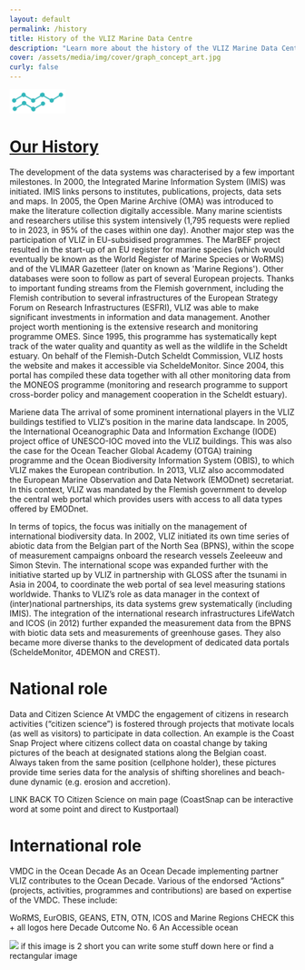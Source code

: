 ```yaml
---
layout: default
permalink: /history
title: History of the VLIZ Marine Data Centre
description: "Learn more about the history of the VLIZ Marine Data Centre!"
cover: /assets/media/img/cover/graph_concept_art.jpg
curly: false
---
```


<img width="99" src="/assets/media/img/content/datavlizlogo_01.png" alt="vliz image" width="150">

# [Our History](https://www.vliz.be/en/marine-data)

<div class="row">
    <div class="col-md-7">
        The development of the data systems was characterised by a few important milestones. In 2000, the Integrated Marine Information System (IMIS) was initiated. IMIS links persons to institutes, publications, projects, data sets and maps. In 2005, the Open Marine Archive (OMA) was introduced to make the literature collection digitally accessible. Many marine scientists and researchers utilise this system intensively (1,795 requests were replied to in 2023, in 95% of the cases within one day). Another major step was the participation of VLIZ in EU-subsidised programmes. The MarBEF project resulted in the start-up of an EU register for marine species (which would eventually be known as the World Register of Marine Species or WoRMS) and of the VLIMAR Gazetteer (later on known as 'Marine Regions'). Other databases were soon to follow as part of several European projects. Thanks to important funding streams from the Flemish government, including the Flemish contribution to several infrastructures of the European Strategy Forum on Research Infrastructures (ESFRI), VLIZ was able to make significant investments in information and data management. Another project worth mentioning is the extensive research and monitoring programme OMES. Since 1995, this programme has systematically kept track of the water quality and quantity as well as the wildlife in the Scheldt estuary. On behalf of the Flemish-Dutch Scheldt Commission, VLIZ hosts the website and makes it accessible via ScheldeMonitor. Since 2004, this portal has compiled these data together with all other monitoring data from the MONEOS programme (monitoring and research programme to support cross-border policy and management cooperation in the Scheldt estuary).

Mariene data
The arrival of some prominent international players in the VLIZ buildings testified to VLIZ’s position in the marine data landscape. In 2005, the International Oceanographic Data and Information Exchange (IODE) project office of UNESCO-IOC moved into the VLIZ buildings. This was also the case for the Ocean Teacher Global Academy (OTGA) training programme and the Ocean Biodiversity Information System (OBIS), to which VLIZ makes the European contribution. In 2013, VLIZ also accommodated the European Marine Observation and Data Network (EMODnet) secretariat. In this context, VLIZ was mandated by the Flemish government to develop the central web portal which provides users with access to all data types offered by EMODnet.

In terms of topics, the focus was initially on the management of international biodiversity data. In 2002, VLIZ initiated its own time series of abiotic data from the Belgian part of the North Sea (BPNS), within the scope of measurement campaigns onboard the research vessels Zeeleeuw and Simon Stevin. The international scope was expanded further with the initiative started up by VLIZ in partnership with GLOSS after the tsunami in Asia in 2004, to coordinate the web portal of sea level measuring stations worldwide. Thanks to VLIZ’s role as data manager in the context of (inter)national partnerships, its data systems grew systematically (including IMIS). The integration of the international research infrastructures LifeWatch and ICOS (in 2012) further expanded the measurement data from the BPNS with biotic data sets and measurements of greenhouse gases. They also became more diverse thanks to the development of dedicated data portals (ScheldeMonitor, 4DEMON and CREST).

# National role

Data and Citizen Science
At VMDC the engagement of citizens in research activities (“citizen science”) is fostered through projects that motivate locals (as well as visitors) to participate in data collection. An example is the Coast Snap Project where citizens collect data on coastal change by taking pictures of the beach at designated stations along the Belgian coast. Always taken from the same position (cellphone holder), these pictures provide time series data for the analysis of shifting shorelines and beach-dune dynamic (e.g. erosion and accretion).

LINK BACK TO Citizen Science on main page
(CoastSnap can be interactive word at some point and direct to Kustportaal)

# International role

VMDC in the Ocean Decade
As an Ocean Decade implementing partner VLIZ contributes to the Ocean Decade. Various of the endorsed “Actions” (projects, activities, programmes and contributions) are based on expertise of the VMDC. These include:

WoRMS, EurOBIS, GEANS, ETN, OTN, ICOS and Marine Regions
CHECK this + all logos here
Decade Outcome No. 6 An Accessible ocean

</div>
<div class="col-md-5">
<img src="assets/media/img/datacenter/Pain_3.jpg">
if this image is 2 short you can write some stuff down here or find a rectangular image
</div>

</div>
